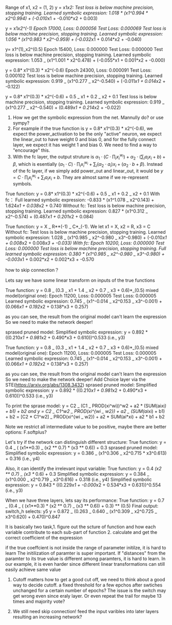 Range of x1, x2 = (1, 2)
y = x1*x2:
Test loss is below machine precision, stopping training.
Learned symbolic expression:
1.018 * (x1^0.994 * x2^0.994) + (-0.010*x1 + -0.010\*x2 + 0.003)

y = x1*x2^(-1)
Epoch 17000, Loss: 0.000056 Test Loss: 0.000069
Test loss is below machine precision, stopping training.
Learned symbolic expression:
1.056 * (x1^0.983 * x2^-0.959) + (-0.032*x1 + 0.014\*x2 + -0.040)

y= x1^(1)_x2^(0.5)
Epoch 15400, Loss: 0.000000 Test Loss: 0.000000
Test loss is below machine precision, stopping training.
Learned symbolic expression:
1.053 _ (x1^1.001 * x2^0.478) + (-0.055*x1 + 0.001\*x2 + -0.000)

y = 0.8* x1^(0.3) * x2^(-0.6)
Epoch 24300, Loss: 0.000091 Test Loss: 0.000102
Test loss is below machine precision, stopping training.
Learned symbolic expression:
0.919 _ (x1^0.277 _ x2^-0.540) + (-0.011*x1 + 0.014*x2 + -0.122)

y = 0.8* x1^(0.3) * x2^(-0.6) + 0.5 _ x1 + 0.2 _ x2 + 0.1
Test loss is below machine precision, stopping training.
Learned symbolic expression:
0.919 _ (x1^0.277 _ x2^-0.540) + (0.489*x1 + 0.214*x2 + -0.022)

1. How we get the symbolic expression from the net. Mannully do? or use sympy?
2. For example if the true function is y = 0.8* x1^(0.3) * x2^(-0.6), we expect the power_activation to
   be the only "active" neuron, we expect the linear_out to have weight 0 and bias 0, and for the fully connect layer, we expect it has weight 1 and bias 0. We need to find a way to "encourage" this.
3. With the fc layer, the output struture is
   $\alpha_1 \cdot \left( C \cdot \prod_i x_i^{w_i} \right) + \alpha_2 \cdot \left( \sum_i a_i x_i + b \right) + \beta$,
   which is esentially $(\alpha_1 \cdot C) \cdot \prod_i x_i^{w_i} + \sum_i (\alpha_2 \cdot a_i) x_i + (\alpha_2 \cdot b + \beta)$.
   Instead of the fc layer, if we simply add power_out and linear_out, it would be
   $y = C \cdot \prod_i x_i^{w_i} + \sum_i a_i x_i + b$. They are almost same if we re-represent symbols.

True function: y = 0.8* x1^(0.3) * x2^(-0.6) + 0.5 _ x1 + 0.2 _ x2 + 0.1
With fc：
Full learned symbolic expression:
-0.833 * (x1^1.078 \_ x2^0.143) + 1.624*x1 + 0.038*x2 + 0.740
Without fc:
Test loss is below machine precision, stopping training.
Learned symbolic expression:
0.827 * (x1^0.312 \_ x2^-0.574) + (0.487*x1 + 0.201*x2 + 0.084)

True function: y = X _ R\*\*(-1) _ C\*_(-1). We let x1 = X, x2 = R, x3 = C
Without fc:
Test loss is below machine precision, stopping training.
Learned symbolic expression:
1.028 _ (x1^0.985 _ x2^-0.980 _ x3^-0.980) + (-0.010*x1 + 0.008*x2 + 0.008*x3 + -0.033)
With fc:
Epoch 10200, Loss: 0.000000 Test Loss: 0.000000
Test loss is below machine precision, stopping training.
Full learned symbolic expression:
0.380 * (x1^0.985 _ x2^-0.980 _ x3^-0.980) + -0.003*x1 + 0.002*x2 + 0.002\*x3 + -0.570

how to skip connection？

Lets say we have some linear transform on inputs of the true functions

True function: y = 0.8 _ (0.3 _ x1 + 1.4 _ x2 + 0.7 _ x3 + 0.6)\*_(0.5)
mixed model(original one):
Epoch 11200, Loss: 0.000005 Test Loss: 0.000005
Learned symbolic expression:
0.745 _ (x1^-0.014 _ x2^0.153 _ x3^-0.001) + (0.066*x1 + 0.192*x2 + 0.138\*x3 + 0.257)

as you can see, the result from the original model can't learn the expression
So we need to make the network deeper!

sprased pruned model:
Simplified symbolic expression:
y = 0.892 * ((0.210*x1 + 0.981*x2 + 0.490*x3 + 0.610))^0.533 (i.e., y3)

True function: y = 0.8 _ (0.3 _ x1 + 1.4 _ x2 + 0.7 _ x3 + 0.6)\*_(0.5)
mixed model(original one):
Epoch 11200, Loss: 0.000005 Test Loss: 0.000005
Learned symbolic expression:
0.745 _ (x1^-0.014 _ x2^0.153 _ x3^-0.001) + (0.066*x1 + 0.192*x2 + 0.138\*x3 + 0.257)

as you can see, the result from the original model can't learn the expression
So we need to make the network deeper!
Add Choice layer via the STE(https://arxiv.org/abs/1308.3432)
sprased pruned model:
Simplified symbolic expression:
y = 0.892 * ((0.210*x1 + 0.981*x2 + 0.490*x3 + 0.610))^0.533 (i.e., y3)

To print the sprase model: y = C2 _ (C1 _ PROD(xi^wi))^w2 + a2 * (SUM(ai*xi) + b1) + b2
and
y = C2 _ C1^w2 _ PROD(xi^{wi _ w2}) + a2 _ (SUM(ai*xi) + b1) + b2
= [C2 * C1^w2] _ PROD(xi^{wi _ w2}) + a2 * SUM(ai*xi) + a2 \* b1 + b2

Note we restrict all intermediate value to be positive, maybe there are better options: F.softplus?

Let's try if the network can distinguish different structure:
True function: y = 0.4 _ ( (x1\*\*0.3) _ (x2 ** 0.7) \* (x3 ** 0.6)) + 0.3
sprased pruned model:
Simplified symbolic expression:
y = 0.386 _ (x1^0.306 _ x2^0.715 \* x3^0.613) + 0.316 (i.e., y4)

Also, it can identify the irrelevant input variable:
True function: y = 0.4 _(x2 \*\* 0.7) _ (x3 \*_ 0.6) + 0.3
Simplified symbolic expression:
y = 0.384 _ (x1^0.000 _ x2^0.719 _ x3^0.616) + 0.318 (i.e., y4)
Simplified symbolic expression:
y = 0.843 * ((0.229*x1 + -0.000*x2 + 0.534*x3 + 0.631))^0.554 (i.e., y3)

When we have three layers, lets say its performance:
True function: y = 0.7 _ (0.4 _ ( (x1**0.3) \* (x2 ** 0.7) _ (x3 ** 0.6)) + 0.3) ** (0.5)
Final output:
switch_h selects: y5
y = 0.872 _ (0.263 _ 0.640 _ (x1^0.309 _ x2^0.725 _ x3^0.620) + 0.470)^0.847

It is basically two task,1. figure out the scture of function and how each variable contribute to each sub-part of function 2. calculate and get the correct coefficient of the expression

if the true coeffcient is not inside the range of parameter initilze, it is hard to learn
The initilization of paramter is super important. If "distances" from the paramter to its true value is different among paramters, it is hard to learn. In our example, it is even harder since different linear transformations can still easily achieve same value

1. Cutoff matters how to get a good cut off, we need to think about a good way to decide cutoff.
   a fixed threshold for a few epchos
   after swtiches unchanged for a certain number of epochs?
   The issue is the switch may get wrong even since eraly layer.
   Or even repeat the trail for maybe 13 times and majority vote?

2. We still need skip connection!
   feed the input varibles into later layers resulting an increasing network?

$$
$$
